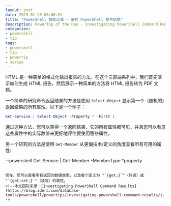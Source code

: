 ```yaml
---
layout: post
date: 2023-01-25 06:00:51
title: "PowerShell 技能连载 - 研究 PowerShell 命令结果"
description: PowerTip of the Day - Investigating PowerShell Command Results
categories:
- powershell
- tip
tags:
- powershell
- tip
- powertip
- series
---
```

HTML 是一种简单的格式化输出报告的方法。在这个三部曲系列中，我们首先演示如何生成 HTML 报告，然后展示一种简单的方法将 HTML 报告转为 PDF 文档。

一个简单的研究命令返回结果的方法是使用 `Select-Object` 显示第一个（随机的）返回结果的所有属性。以下是一个例子：

```powershell
Get-Service | Select-Object -Property * -First 1
```

通过这种方法，您可以获得一个返回结果，它的所有属性都可见，并且您可以看见这些属性中的实际数值来更好地评估要使用哪些属性。

另一个研究的方法是使用 `Get-Member` 从更偏技术/定义的角度查看所有可用的属性:

···powershell
Get-Service | Get-Member -MemberType *property
```

现在，您可以查看所有返回的数据类型，以及每个定义为 "`{get;}`"（只读）或 "`{get;set;}`"（读写）的属性。
<!--本文国际来源：[Investigating PowerShell Command Results](https://blog.idera.com/database-tools/powershell/powertips/investigating-powershell-command-results/)-->

